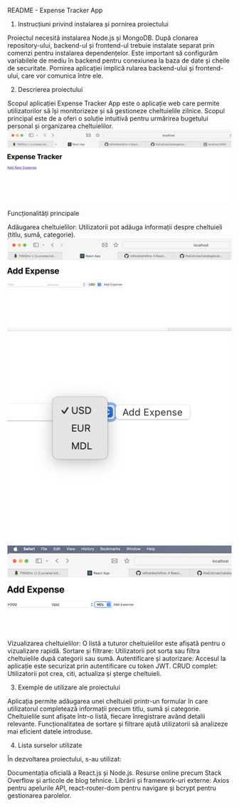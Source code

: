 README - Expense Tracker App

1. Instrucțiuni privind instalarea și pornirea proiectului

Proiectul necesită instalarea Node.js și MongoDB. După clonarea repository-ului, backend-ul și frontend-ul trebuie instalate separat prin comenzi pentru 
instalarea dependențelor. Este important să configurăm variabilele de mediu în backend pentru conexiunea la baza de date și cheile de securitate. 
Pornirea aplicației implică rularea backend-ului și frontend-ului, care vor comunica între ele.

2. Descrierea proiectului

Scopul aplicației
Expense Tracker App este o aplicație web care permite utilizatorilor să își monitorizeze și să gestioneze cheltuielile zilnice. 
Scopul principal este de a oferi o soluție intuitivă pentru urmărirea bugetului personal și organizarea cheltuielilor.
![alt text](image.png)

Funcționalități principale

Adăugarea cheltuielilor: Utilizatorii pot adăuga informații despre cheltuieli (titlu, sumă, categorie).
![alt text](image-1.png)  ![alt text](image-2.png) ![alt text](image-3.png)
Vizualizarea cheltuielilor: O listă a tuturor cheltuielilor este afișată pentru o vizualizare rapidă.
Sortare și filtrare: Utilizatorii pot sorta sau filtra cheltuielile după categorii sau sumă. 
Autentificare și autorizare: Accesul la aplicație este securizat prin autentificare cu token JWT.
CRUD complet: Utilizatorii pot crea, citi, actualiza și șterge cheltuieli.

3. Exemple de utilizare ale proiectului

Aplicația permite adăugarea unei cheltuieli printr-un formular în care utilizatorul completează informații precum titlu, sumă și categorie. 
Cheltuielile sunt afișate într-o listă, fiecare înregistrare având detalii relevante. Funcționalitatea de sortare și filtrare ajută utilizatorii să 
analizeze mai eficient datele introduse.

4. Lista surselor utilizate

În dezvoltarea proiectului, s-au utilizat:

Documentația oficială a React.js și Node.js.
Resurse online precum Stack Overflow și articole de blog tehnice.
Librării și framework-uri externe: Axios pentru apelurile API, react-router-dom pentru navigare și bcrypt pentru gestionarea parolelor.
